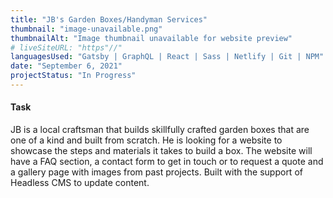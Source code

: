 ```yaml
---
title: "JB's Garden Boxes/Handyman Services"
thumbnail: "image-unavailable.png"
thumbnailAlt: "Image thumbnail unavailable for website preview"
# liveSiteURL: "https"//"
languagesUsed: "Gatsby | GraphQL | React | Sass | Netlify | Git | NPM"
date: "September 6, 2021"
projectStatus: "In Progress"
---
```


#### Task

JB is a local craftsman that builds skillfully crafted garden boxes that are one of a kind and built from scratch. He is looking for a website to showcase the steps and materials it takes to build a box. The website will have a FAQ section, a contact form to get in touch or to request a quote and a gallery page with images from past projects. Built with the support of Headless CMS to update content.